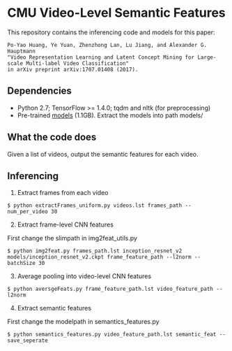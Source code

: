 # CMU Video-Level Semantic Features

This repository contains the inferencing code and models for this paper:

    Po-Yao Huang, Ye Yuan, Zhenzhong Lan, Lu Jiang, and Alexander G. Hauptmann
    "Video Representation Learning and Latent Concept Mining for Large-scale Multi-label Video Classification"
    in arXiv preprint arXiv:1707.01408 (2017).


## Dependencies
+ Python 2.7; TensorFlow >= 1.4.0; tqdm and nltk (for preprocessing)
+ Pre-trained [models](https://aladdin1.inf.cs.cmu.edu/shares/semantic_features/models_04262018.tgz) (1.1GB). Extract the models into path models/

## What the code does
Given a list of videos, output the semantic features for each video.


## Inferencing
1. Extract frames from each video
```
$ python extractFrames_uniform.py videos.lst frames_path --num_per_video 30
```

2. Extract frame-level CNN features

First change the slimpath in img2feat_utils.py

```
$ python img2feat.py frames_path.lst inception_resnet_v2 models/inception_resnet_v2.ckpt frame_feature_path --l2norm --batchSize 30
```

3. Average pooling into video-level CNN features
```
$ python aversgeFeats.py frame_feature_path.lst video_feature_path --l2norm 
```

4. Extract semantic features

First change the modelpath in semantics_features.py

```
$ python semantics_features.py video_feature_path.lst semantic_feat --save_seperate
```